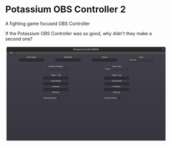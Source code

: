 # Potassium OBS Controller 2
A fighting game focused OBS Controller

If the Potassium OBS Controller was so good, why didn't they make a second one?

![POC](/screenshots/0.0.1.png)
